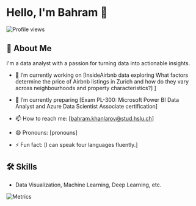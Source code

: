 # Hello, I'm Bahram 👋

![Profile views](https://gpvc.arturio.dev/[bahramkhanlarov])

## 🚀 About Me
I'm a data analyst with a passion for turning data into actionable insights.

- 🔭 I’m currently working on [InsideAirbnb data exploring What factors determine the price of Airbnb listings in Zurich and how do they vary across neighbourhoods and property characteristics?]
 ]
- 🌱 I’m currently preparing [Exam PL-300: Microsoft Power BI Data Analyst and Azure Data Scientist Associate certification]

- 📫 How to reach me: [bahram.khanlarov@stud.hslu.ch]
- 😄 Pronouns: [pronouns]
- ⚡ Fun fact: [I can speak four languages fluently.]

## 🛠 Skills
- Data Visualization, Machine Learning, Deep Learning, etc.

![Metrics](https://metrics.lecoq.io/[bahramkhanlarov]?template=classic&base.header=0&base.activity=0&base.community=0&base.repositories=0&base.metadata=0&isocalendar=1&isocalendar.duration=half-year&languages=1&languages.colors=github&languages.threshold=0%25&config.timezone=Europe%2FZurich)

